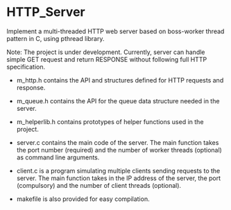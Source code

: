 HTTP_Server
===========

Implement a multi-threaded HTTP web server based on boss-worker thread pattern in C, using pthread library.

Note: The project is under development. Currently, server can handle simple GET request and return RESPONSE without following full HTTP specification.

* m_http.h contains the API and structures defined for HTTP requests and response.

* m_queue.h contains the API for the queue data structure needed in the server.

* m_helperlib.h contains prototypes of helper functions used in the project.

* server.c contains the main code of the server. The main function takes the port number (required)  and the number of worker threads (optional) as command line arguments.

* client.c is a program simulating multiple clients sending requests to the server. The main function takes in the IP address of the server, the port (compulsory) and the number of client threads (optional).

* makefile is also provided for easy compilation.
